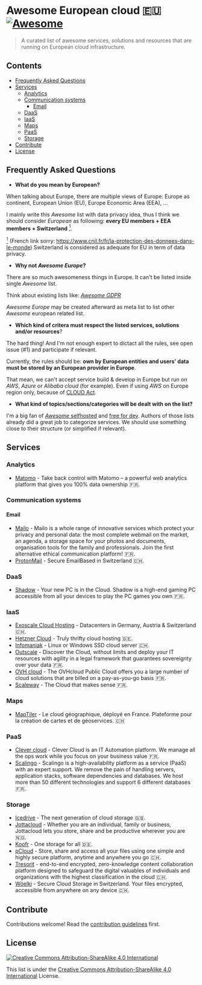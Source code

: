 # Awesome European cloud :eu: [![Awesome](https://awesome.re/badge.svg)](https://awesome.re)

> A curated list of awesome services, solutions and resources that are running on European cloud infrastructure.

## Contents

- [Frequently Asked Questions](#frequently-asked-questions)
- [Services](#services)
  - [Analytics](#analytics)
  - [Communication systems](#communication-systems)
    - [Email](#email)
  - [DaaS](#daas)
  - [IaaS](#iaas)
  - [Maps](#maps)
  - [PaaS](#paas)
  - [Storage](#storage)
- [Contribute](#contribute)
- [License](#license)

## Frequently Asked Questions

- **What do you mean by European?**

When talking about Europe, there are multiple views of Europe: Europe as continent, European Union (EU), Europe Economic Area (EEA), ...

I mainly write this _Awesome_ list with data privacy idea, thus I think we should consider _European_ as following: **every EU members + EEA members + Switzerland** <a href="#note1" id="note1ref"><sup>1</sup></a>.

<a id="note1" href="#note1ref"><sup>1</sup></a> (French link sorry: https://www.cnil.fr/fr/la-protection-des-donnees-dans-le-monde) Switzerland is considered as adequate for EU in term of data privacy.

- **Why not _Awesome Europe_?**

There are so much awesomeness things in Europe. It can't be listed inside single _Awesome_ list.

Think about existing lists like: [_Awesome GDPR_](https://github.com/bakke92/awesome-gdpr)

_Awesome Europe_ may be created afterward as meta list to list other _Awesome_ european related list.

- **Which kind of critera must respect the listed services, solutions and/or resources**?

The hard thing! And I'm not enough expert to dictact all the rules, see open issue (#1) and participate if relevant.

Currently, the rules should be: **own by European entities and users' data must be stored by an European provider in Europe**.

That mean, we can't accept service build & develop in Europe but run on _AWS_, _Azure_ or _Alibaba cloud_ (for example). Even if using _AWS_ on Europe region only, because of [CLOUD Act](https://en.wikipedia.org/wiki/CLOUD_Act).

- **What kind of topics/sections/categories will be dealt with on the list?**

I'm a big fan of [_Awesome_ selfhosted](https://github.com/awesome-selfhosted/awesome-selfhosted) and [free for dev](https://github.com/ripienaar/free-for-dev). Authors of those lists already did a great job to categorize services. We should use something close to their structure (or simplified if relevant).

## Services

### Analytics

- [Matomo](https://matomo.org/) - Take back control with Matomo – a powerful web analytics platform that gives you 100% data ownership :fr:.

### Communication systems

#### Email

- [Mailo](https://www.mailo.com/) - Mailo is a whole range of innovative services which protect your privacy and personal data: the most complete webmail on the market, an agenda, a storage space for your photos and documents, organisation tools for the family and professionals. Join the first alternative ethical communication platform! :fr:.
- [ProtonMail](https://protonmail.com/) - Secure EmailBased in Switzerland :switzerland:.

### DaaS

- [Shadow](https://shadow.tech/) - Your new PC is in the Cloud. Shadow is a high-end gaming PC accessible from all your devices to play the PC games you own :fr:.

### IaaS

- [Exoscale Cloud Hosting](https://www.exoscale.com/) - Datacenters in Germany, Austria & Switzerland :switzerland:.
- [Hetzner Cloud](https://www.hetzner.com/cloud/) - Truly thrifty cloud hosting :de:.
- [Infomaniak](https://www.infomaniak.com/en/hosting/dedicated-and-cloud-servers/cloud-server) - Linux or Windows SSD cloud server :switzerland:.
- [Outscale](https://en.outscale.com/) - Discover the Cloud, without limits and deploy your IT resources with agility in a legal framework that guarantees sovereignty over your data :fr:.
- [OVH cloud](https://www.ovhcloud.com/en-ie/public-cloud/) - The OVHcloud Public Cloud offers you a large number of cloud solutions that are billed on a pay-as-you-go basis :fr:.
- [Scaleway](https://www.scaleway.com/) - The Cloud that makes sense :fr:.

### Maps

- [MapTiler](https://maptiler.fr/) - Le cloud géographique, déployé en France. Plateforme pour la création de cartes et de géoservices. :switzerland:

### PaaS

- [Clever cloud](https://www.clever-cloud.com/) - Clever Cloud is an IT Automation platform. We manage all the ops work while you focus on your business value :fr:.
- [Scalingo](https://www.scalingo.com/) - Scalingo is a high-availability platform as a service (PaaS) with an expert support. We remove the pain of handling servers, application stacks, software dependencies and databases. We host more than 50 different technologies and support 6 different databases :fr:. 

### Storage

- [Icedrive](https://icedrive.net/) - The next generation of cloud storage :uk:.
- [Jottacloud](https://www.jottacloud.com/) - Whether you are an individual, family or business, Jottacloud lets you store, share and be productive wherever you are :norway:.
- [Koofr](https://koofr.eu/) - One storage for all :de:.
- [pCloud](https://www.pcloud.com/eu) - Store, share and access all your files using one simple and highly secure platform, anytime and anywhere you go :switzerland:.
- [Tresorit](https://tresorit.com/) - end-to-end encrypted, zero-knowledge content collaboration platform designed to safeguard the digital valuables of individuals and organizations with the highest classification in the cloud :switzerland:.
- [Wöelki](https://woelkli.com/) - Secure Cloud Storage in Switzerland. Your files encrypted, accessible from anywhere on any device :switzerland:.

## Contribute

Contributions welcome! Read the [contribution guidelines](contributing.md) first.

## License

[![Creative Commons Attribution-ShareAlike 4.0 International](https://licensebuttons.net/l/by-sa/4.0/88x31.png)](http://creativecommons.org/licenses/by-sa/4.0/)

This list is under the [Creative Commons Attribution-ShareAlike 4.0 International](LICENSE) License.
